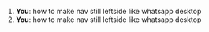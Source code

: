 1. **You**: how to make nav still leftside like whatsapp desktop
2. **You**: how to make nav still leftside like whatsapp desktop